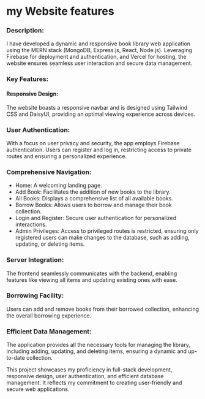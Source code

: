 # my Website features
 ### Description:

I have developed a dynamic and responsive book library web application using the MERN stack (MongoDB, Express.js, React, Node.js). Leveraging Firebase for deployment and authentication, and Vercel for hosting, the website ensures seamless user interaction and secure data management.

### Key Features:

#### Responsive Design: 
The website boasts a responsive navbar and is designed using Tailwind CSS and DaisyUI, providing an optimal viewing experience across devices.

### User Authentication: 
With a focus on user privacy and security, the app employs Firebase authentication. Users can register and log in, restricting access to private routes and ensuring a personalized experience.

### Comprehensive Navigation:

  * Home: A welcoming landing page.
  * Add Book: Facilitates the addition of new books to the library.
  * All Books: Displays a comprehensive list of all available books.
  * Borrow Books: Allows users to borrow and manage their book collection.
  * Login and Register: Secure user authentication for personalized interactions.
  * Admin Privileges: Access to privileged routes is restricted, ensuring only registered users can make changes to the database, such as adding, updating, or deleting items.

### Server Integration: 
  The frontend seamlessly communicates with the backend, enabling features like viewing all items and updating existing ones with ease.

### Borrowing Facility: 
  Users can add and remove books from their borrowed collection, enhancing the overall borrowing experience.

### Efficient Data Management: 
  The application provides all the necessary tools for managing the library, including adding, updating, and deleting items, ensuring a dynamic and up-to-date collection.

This project showcases my proficiency in full-stack development, responsive design, user authentication, and efficient database management. It reflects my commitment to creating user-friendly and secure web applications.
